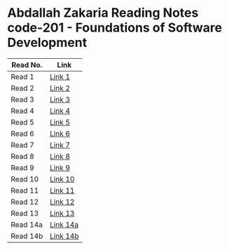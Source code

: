 
# Abdallah Zakaria Reading Notes code-201 - Foundations of Software Development



|Read No.   | Link                    |
|-----------|-----------              |
|Read 1     | [Link 1 ](./class01.md)|
|Read 2     | [Link 2 ](./class02.md)|
|Read 3     | [Link 3 ](./class03.md)|
|Read 4     | [Link 4 ](./class04.md)|
|Read 5     | [Link 5 ](./class05.md)|
|Read 6     | [Link 6 ](./class06.md)|
|Read 7     | [Link 7 ](./class07.md)|
|Read 8     | [Link 8 ](./class08.md)|
|Read 9     | [Link 9 ](./class09.md)|
|Read 10    | [Link 10](./class10.md)|
|Read 11    | [Link 11](./class11.md)|
|Read 12    | [Link 12](./class12.md)|
|Read 13    | [Link 13](./class13.md)|
|Read 14a   | [Link 14a](./class14a.md)|
|Read 14b   | [Link 14b](./class14b.md)|